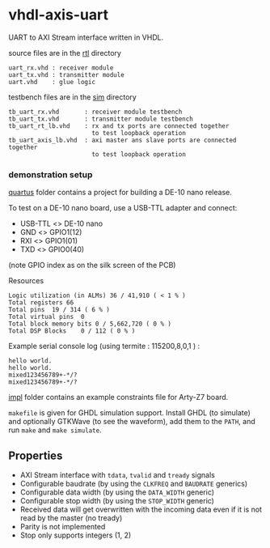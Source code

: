 # vhdl-axis-uart

UART to AXI Stream interface written in VHDL.

source files are in the [rtl](rtl/) directory

```
uart_rx.vhd : receiver module
uart_tx.vhd : transmitter module
uart.vhd    : glue logic
```

testbench files are in the [sim](sim/) directory

```
tb_uart_rx.vhd       : receiver module testbench
tb_uart_tx.vhd       : transmitter module testbench
tb_uart_rt_lb.vhd    : rx and tx ports are connected together
                       to test loopback operation
tb_uart_axis_lb.vhd  : axi master ans slave ports are connected together
                       to test loopback operation
```

### demonstration setup
[quartus](quartus/) folder contains a project for building a DE-10 nano release.

To test on a DE-10 nano board, use a USB-TTL adapter and connect:

- USB-TTL <> DE-10 nano
- GND <> GPIO1(12)
- RXI <> GPIO1(01)
- TXD <> GPIO0(40)

(note GPIO index as on the silk screen of the PCB)

Resources
```
Logic utilization (in ALMs)	36 / 41,910 ( < 1 % )
Total registers	66
Total pins	19 / 314 ( 6 % )
Total virtual pins	0
Total block memory bits	0 / 5,662,720 ( 0 % )
Total DSP Blocks	0 / 112 ( 0 % )
```
Example serial console log (using termite : 115200,8,0,1 ) :
```
hello world.
hello world.
mixed123456789+-*/?
mixed123456789+-*/?
```

[impl](impl/) folder contains an example constraints file for Arty-Z7 board.


`makefile` is given for GHDL simulation support. Install GHDL (to simulate) and optionally GTKWave (to see the waveform), add them to the `PATH`, and run `make` and `make simulate`.

## Properties

- AXI Stream interface with `tdata`, `tvalid` and `tready` signals
- Configurable baudrate (by using the `CLKFREQ` and `BAUDRATE` generics)
- Configurable data width (by using the `DATA_WIDTH` generic)
- Configurable stop width (by using the `STOP_WIDTH` generic)
- Received data will get overwritten with the incoming data even if it is not read by the master (no tready)
- Parity is not implemented
- Stop only supports integers (1, 2)